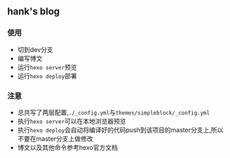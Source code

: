 ## hank's blog
### 使用
- 切到dev分支
- 编写博文
- 运行`hexo server`预览
- 运行`hexo deploy`部署
### 注意
- 总共写了两层配置,`./_config.yml`与`themes/simpleblock/_config.yml`
- 执行`hexo server`可以在本地浏览器预览
- 执行`hexo deploy`会自动将编译好的代码push到该项目的master分支上,所以不要在master分支上做修改
- 博文以及其他命令参考hexo官方文档